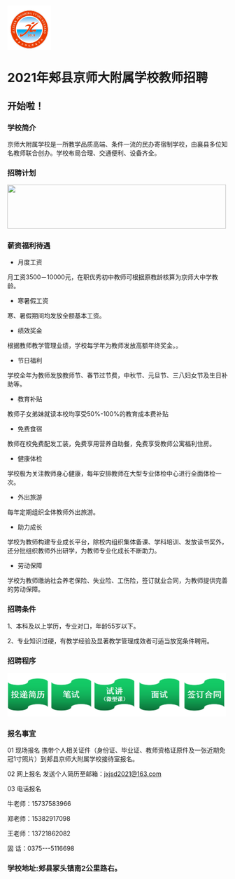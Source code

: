 <img src="https://github.com/jxjsd/jxjsd.github.io/blob/main/%E5%BE%AE%E4%BF%A1%E5%9B%BE%E7%89%87_20210601104147.png" width="100" height="100"> 

# 2021年郏县京师大附属学校教师招聘

## 开始啦！

### 学校简介

京师大附属学校是一所教学品质高端、条件一流的民办寄宿制学校，由襄县多位知名教师联合创办。学校布局合理、交通便利、设备齐全。

### 招聘计划
<img src ="https://github.com/jxjsd/jxjsd.github.io/blob/main/image15.jpg" width="500" height="100">

### 薪资福利待遇

* 月度工资

月工资3500－10000元，在职优秀初中教师可根据原教龄核算为京师大中学教龄。

* 寒暑假工资 

 寒、暑假期间均发放全额基本工资。

* 绩效奖金

根据教师教学管理业绩，学校每学年为教师发放高额年终奖金。。

* 节日福利

学校全年为教师发放教师节、春节过节费，中秋节、元旦节、三八妇女节及生日补助等。

* 教育补贴

教师子女弟妹就读本校均享受50%-100%的教育成本费补贴

* 免费食宿

教师在校免费配发工装，免费享用营养自助餐，免费享受教师公寓福利住房。

* 健康体检

学校极为关注教师身心健康，每年安排教师在大型专业体检中心进行全面体检一次。

* 外出旅游

每年定期组织全体教师外出旅游。

* 助力成长

学校为教师构建专业成长平台，除校内组织集体备课、学科培训、发放读书奖外，还分批组织教师外出研学，为教师专业化成长不断助力。

* 劳动保障

学校为教师缴纳社会养老保险、失业险、工伤险，签订就业合同，为教师提供完善的劳动保障。

### 招聘条件

1、本科及以上学历，专业对口，年龄55岁以下。

2、专业知识过硬，有教学经验及显著教学管理成效者可适当放宽条件聘用。

### 招聘程序
<img src ="https://github.com/jxjsd/jxjsd.github.io/blob/main/image5.jpg" width="500" height="100">
 
### 报名事宜
 
01 现场报名
携带个人相关证件（身份证、毕业证、教师资格证原件及一张近期免冠1寸照片）到郏县京师大附属学校接待室报名。

02 网上报名
发送个人简历至邮箱：jxjsd2021@163.com

03 电话报名

牛老师：15737583966

郑老师：15382917098

王老师：13721862082

固    话：0375---5116698

### 学校地址:郏县冢头镇南2公里路右。
